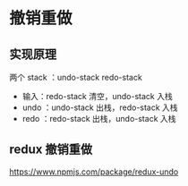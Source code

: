 # 撤销重做

## 实现原理

两个 stack ：undo-stack redo-stack

- 输入：redo-stack 清空，undo-stack 入栈
- undo ：undo-stack 出栈，redo-stack 入栈
- redo ：redo-stack 出栈，undo-stack 入栈

## redux 撤销重做

https://www.npmjs.com/package/redux-undo
